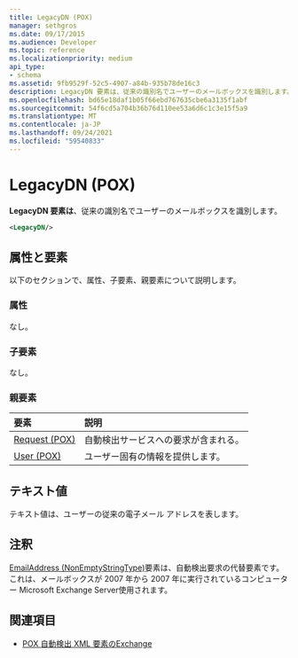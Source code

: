 ```yaml
---
title: LegacyDN (POX)
manager: sethgros
ms.date: 09/17/2015
ms.audience: Developer
ms.topic: reference
ms.localizationpriority: medium
api_type:
- schema
ms.assetid: 9fb9529f-52c5-4907-a84b-935b78de16c3
description: LegacyDN 要素は、従来の識別名でユーザーのメールボックスを識別します。
ms.openlocfilehash: bd65e18daf1b05f66ebd767635cbe6a3135f1abf
ms.sourcegitcommit: 54f6cd5a704b36b76d110ee53a6d6c1c3e15f5a9
ms.translationtype: MT
ms.contentlocale: ja-JP
ms.lasthandoff: 09/24/2021
ms.locfileid: "59540833"
---
```

# <a name="legacydn-pox"></a>LegacyDN (POX)

**LegacyDN 要素は**、従来の識別名でユーザーのメールボックスを識別します。 
  
```xml
<LegacyDN/>
```

## <a name="attributes-and-elements"></a>属性と要素

以下のセクションで、属性、子要素、親要素について説明します。
  
### <a name="attributes"></a>属性

なし。
  
### <a name="child-elements"></a>子要素

なし。
  
### <a name="parent-elements"></a>親要素

|**要素**|**説明**|
|:-----|:-----|
|[Request (POX)](request-pox.md) <br/> |自動検出サービスへの要求が含まれる。  <br/> |
|[User (POX)](user-pox.md) <br/> |ユーザー固有の情報を提供します。  <br/> |
   
## <a name="text-value"></a>テキスト値

テキスト値は、ユーザーの従来の電子メール アドレスを表します。
  
## <a name="remarks"></a>注釈

[EmailAddress (NonEmptyStringType)](emailaddress-nonemptystringtype.md)要素は、自動検出要求の代替要素です。 これは、メールボックスが 2007 年から 2007 年に実行されているコンピューター Microsoft Exchange Server使用されます。 
  
## <a name="see-also"></a>関連項目

- [POX 自動検出 XML 要素のExchange](pox-autodiscover-xml-elements-for-exchange.md)


